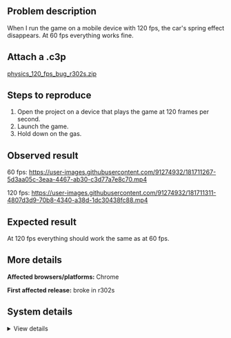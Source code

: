 ## Problem description

When I run the game on a mobile device with 120 fps, the car's spring effect disappears. At 60 fps everything works fine.

## Attach a .c3p

[physics_120_fps_bug_r302s.zip](https://github.com/WilsonPercival/WilsonPercival/files/9217760/physics_120_fps_bug_r302s.zip)

## Steps to reproduce

1. Open the project on a device that plays the game at 120 frames per second.
2. Launch the game.
3. Hold down on the gas.

## Observed result

60 fps:
https://user-images.githubusercontent.com/91274932/181711267-5d3aa05c-3eaa-4467-ab30-c3d77a7e8c70.mp4

120 fps:
https://user-images.githubusercontent.com/91274932/181711311-4807d3d9-70b8-4340-a38d-1dc30438fc88.mp4

## Expected result

At 120 fps everything should work the same as at 60 fps.

## More details



**Affected browsers/platforms:** Chrome

**First affected release:** broke in r302s

## System details

<details><summary>View details</summary>

Platform information
Product: Construct 3 r302 (stable)
Browser: (unknown) (unknown)
Browser engine: Chromium
Context: browser
Operating system: Android 11.0.0
Device type: mobile
Device pixel ratio: 3
Logical CPU cores: 8
Approx. device memory: 8 GB
User agent: Mozilla/5.0 (Linux; arm_64; Android 11; RMX2086) AppleWebKit/537.36 (KHTML, like Gecko) Chrome/102.0.5005.148 YaBrowser/22.7.3.82.00 SA/3 Mobile Safari/537.36
Language setting: en-US

Local storage
Storage quota (approx): 134 gb
Storage usage (approx): 26 mb (0%)
Persistant storage: No

Browser support notes
This list contains missing features that are not required, but could improve performance or user experience if supported.

Nothing is missing. Everything is OK!
WebGL information
Version string: WebGL 2.0 (OpenGL ES 3.0 Chromium)
Numeric version: 2
Supports NPOT textures: yes
Supports GPU profiling: no
Supports highp precision: yes
Vendor: Qualcomm
Renderer: Adreno (TM) 640
Major performance caveat: no
Maximum texture size: 4096
Point size range: 1 to 1023
Extensions:

EXT_color_buffer_float
EXT_color_buffer_half_float
EXT_float_blend
EXT_texture_filter_anisotropic
EXT_texture_norm16
OES_texture_float_linear
WEBGL_compressed_texture_astc
WEBGL_compressed_texture_etc
WEBGL_compressed_texture_etc1
WEBGL_debug_renderer_info
WEBGL_debug_shaders
WEBGL_lose_context
WEBGL_multi_draw
Audio information
System sample rate: 48000 Hz
Output channels: 2
Output interpretation: speakers
Supported decode formats:

WebM Opus (audio/webm; codecs=opus)
Ogg Opus (audio/ogg; codecs=opus)
WebM Vorbis (audio/webm; codecs=vorbis)
Ogg Vorbis (audio/ogg; codecs=vorbis)
MPEG-4 AAC (audio/mp4; codecs=mp4a.40.5)
MP3 (audio/mpeg)
FLAC (audio/flac)
PCM WAV (audio/wav; codecs=1)
Supported encode formats:

WebM Opus (audio/webm; codecs=opus)
Video information
Supported decode formats:

WebM AV1 (video/webm; codecs=av01.0.00M.08)
MP4 AV1 (video/mp4; codecs=av01.0.00M.08)
WebM VP9 (video/webm; codecs=vp9)
WebM VP8 (video/webm; codecs=vp8)
H.264 (video/mp4; codecs=avc1.42E01E)
Supported encode formats:

WebM VP9 (video/webm; codecs=vp9)
WebM VP8 (video/webm; codecs=vp8)

</details>
